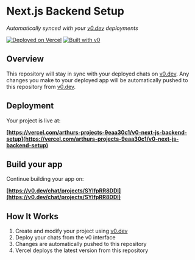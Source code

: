 # Next.js Backend Setup

*Automatically synced with your [v0.dev](https://v0.dev) deployments*

[![Deployed on Vercel](https://img.shields.io/badge/Deployed%20on-Vercel-black?style=for-the-badge&logo=vercel)](https://vercel.com/arthurs-projects-9eaa30c1/v0-next-js-backend-setup)
[![Built with v0](https://img.shields.io/badge/Built%20with-v0.dev-black?style=for-the-badge)](https://v0.dev/chat/projects/SYlfpRR8DDI)

## Overview

This repository will stay in sync with your deployed chats on [v0.dev](https://v0.dev).
Any changes you make to your deployed app will be automatically pushed to this repository from [v0.dev](https://v0.dev).

## Deployment

Your project is live at:

**[https://vercel.com/arthurs-projects-9eaa30c1/v0-next-js-backend-setup](https://vercel.com/arthurs-projects-9eaa30c1/v0-next-js-backend-setup)**

## Build your app

Continue building your app on:

**[https://v0.dev/chat/projects/SYlfpRR8DDI](https://v0.dev/chat/projects/SYlfpRR8DDI)**

## How It Works

1. Create and modify your project using [v0.dev](https://v0.dev)
2. Deploy your chats from the v0 interface
3. Changes are automatically pushed to this repository
4. Vercel deploys the latest version from this repository